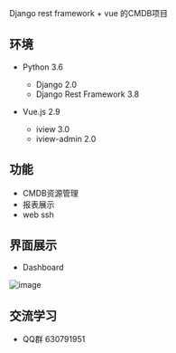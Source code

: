 Django rest framework + vue 的CMDB项目


## 环境

- Python 3.6
    - Django 2.0
    - Django Rest Framework 3.8
    
- Vue.js 2.9
    - iview 3.0
    - iview-admin 2.0

## 功能

- CMDB资源管理
- 报表展示
- web ssh


## 界面展示

- Dashboard

![image](https://github.com/myide/open-cmdb/blob/master/images/dashboard.png)



## 交流学习
- QQ群 630791951
